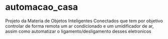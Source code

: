 # automacao_casa
Projeto da Materia de Objetos Inteligentes Conectados que tem por objetivo controlar de forma remota um ar condicionado e um umidificador de ar, assim como automatizar o ligamento/desligamento desses eletronicos
